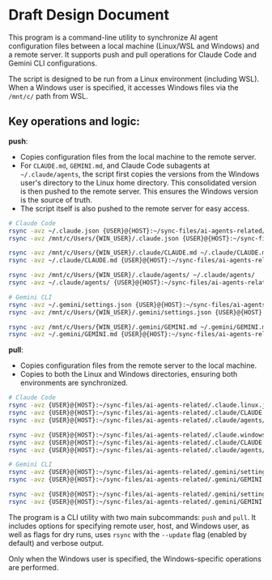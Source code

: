 # Draft Design Document

This program is a command-line utility to synchronize AI agent configuration files between a local machine (Linux/WSL and Windows) and a remote server. It supports push and pull operations for Claude Code and Gemini CLI configurations.

The script is designed to be run from a Linux environment (including WSL). When a Windows user is specified, it accesses Windows files via the `/mnt/c/` path from WSL.

## Key operations and logic:

**push**:

- Copies configuration files from the local machine to the remote server.
- For `CLAUDE.md`, `GEMINI.md`, and Claude Code subagents at `~/.claude/agents`, the script first copies the versions from the Windows user's directory to the Linux home directory. This consolidated version is then pushed to the remote server. This ensures the Windows version is the source of truth.
- The script itself is also pushed to the remote server for easy access.

```sh
# Claude Code
rsync -avz ~/.claude.json {USER}@{HOST}:~/sync-files/ai-agents-related/.claude.linux.json
rsync -avz /mnt/c/Users/{WIN_USER}/.claude.json {USER}@{HOST}:~/sync-files/ai-agents-related/.claude.windows.json

rsync -avz /mnt/c/Users/{WIN_USER}/.claude/CLAUDE.md ~/.claude/CLAUDE.md
rsync -avz ~/.claude/CLAUDE.md {USER}@{HOST}:~/sync-files/ai-agents-related/.claude/CLAUDE.md

rsync -avz /mnt/c/Users/{WIN_USER}/.claude/agents/ ~/.claude/agents/
rsync -avz ~/.claude/agents/ {USER}@{HOST}:~/sync-files/ai-agents-related/.claude/agents/

# Gemini CLI
rsync -avz ~/.gemini/settings.json {USER}@{HOST}:~/sync-files/ai-agents-related/.gemini/settings.linux.json
rsync -avz /mnt/c/Users/{WIN_USER}/.gemini/settings.json {USER}@{HOST}:~/sync-files/ai-agents-related/.gemini/settings.windows.json

rsync -avz /mnt/c/Users/{WIN_USER}/.gemini/GEMINI.md ~/.gemini/GEMINI.md
rsync -avz ~/.gemini/GEMINI.md {USER}@{HOST}:~/sync-files/ai-agents-related/.gemini/GEMINI.md
```

**pull**:

- Copies configuration files from the remote server to the local machine.
- Copies to both the Linux and Windows directories, ensuring both environments are synchronized.

```sh
# Claude Code
rsync -avz {USER}@{HOST}:~/sync-files/ai-agents-related/.claude.linux.json ~/.claude.json
rsync -avz {USER}@{HOST}:~/sync-files/ai-agents-related/.claude/CLAUDE.md ~/.claude/CLAUDE.md
rsync -avz {USER}@{HOST}:~/sync-files/ai-agents-related/.claude/agents/ ~/.claude/agents/

rsync -avz {USER}@{HOST}:~/sync-files/ai-agents-related/.claude.windows.json /mnt/c/Users/{WIN_USER}/.claude.json
rsync -avz {USER}@{HOST}:~/sync-files/ai-agents-related/.claude/CLAUDE.md /mnt/c/Users/{WIN_USER}/.claude/CLAUDE.md
rsync -avz {USER}@{HOST}:~/sync-files/ai-agents-related/.claude/agents/ /mnt/c/Users/{WIN_USER}/.claude/agents/

# Gemini CLI
rsync -avz {USER}@{HOST}:~/sync-files/ai-agents-related/.gemini/settings.linux.json ~/.gemini/settings.json
rsync -avz {USER}@{HOST}:~/sync-files/ai-agents-related/.gemini/GEMINI.md ~/.gemini/GEMINI.md

rsync -avz {USER}@{HOST}:~/sync-files/ai-agents-related/.gemini/settings.windows.json /mnt/c/Users/{WIN_USER}/.gemini/settings.json
rsync -avz {USER}@{HOST}:~/sync-files/ai-agents-related/.gemini/GEMINI.md /mnt/c/Users/{WIN_USER}/.gemini/GEMINI.md
```

The program is a CLI utility with two main subcommands: `push` and `pull`. It includes options for specifying remote user, host, and Windows user, as well as flags for dry runs, uses `rsync` with the `--update` flag (enabled by default) and verbose output.

Only when the Windows user is specified, the Windows-specific operations are performed.

